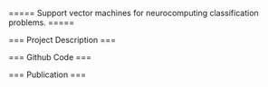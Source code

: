 ===== Support vector machines for neurocomputing classification problems. =====

=== Project Description ===

=== Github Code ===

=== Publication ===
